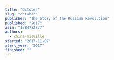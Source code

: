 ```yaml
---
title: "October"
slug: "october"
publisher: "The Story of the Russian Revolution"
published: "2017"
asin: "1784782777"
authors:
  - china-mieville
started: "2017-11-07"
start_year: "2017"
finished: ""
---
```

